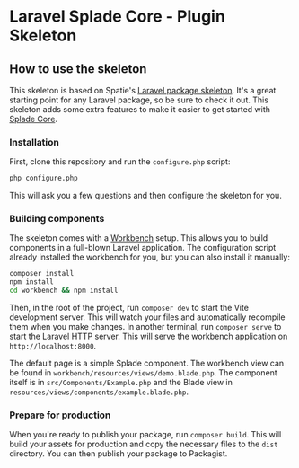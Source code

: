 # Laravel Splade Core - Plugin Skeleton

## How to use the skeleton

This skeleton is based on Spatie's [Laravel package skeleton](<https://github.com/spatie/package-skeleton-laravel>). It's a great starting point for any Laravel package, so be sure to check it out. This skeleton adds some extra features to make it easier to get started with [Splade Core](<https://github.com/protonemedia/laravel-splade-core>).

### Installation

First, clone this repository and run the `configure.php` script:

```bash
php configure.php
```

This will ask you a few questions and then configure the skeleton for you.

### Building components

The skeleton comes with a [Workbench](https://github.com/orchestral/workbench) setup. This allows you to build components in a full-blown Laravel application. The configuration script already installed the workbench for you, but you can also install it manually:

```bash
composer install
npm install
cd workbench && npm install
```

Then, in the root of the project, run `composer dev` to start the Vite development server. This will watch your files and automatically recompile them when you make changes. In another terminal, run `composer serve` to start the Laravel HTTP server. This will serve the workbench application on `http://localhost:8000`.

The default page is a simple Splade component. The workbench view can be found in `workbench/resources/views/demo.blade.php`. The component itself is in `src/Components/Example.php` and the Blade view in `resources/views/components/example.blade.php`.

### Prepare for production

When you're ready to publish your package, run `composer build`. This will build your assets for production and copy the necessary files to the `dist` directory. You can then publish your package to Packagist.